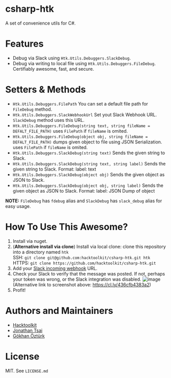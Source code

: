 # csharp-htk

A set of convenience utils for C#.


# Features

- Debug via Slack using `Htk.Utils.Debuggers.SlackDebug`.
- Debug via writing to local file using `Htk.Utils.Debuggers.FileDebug`. Certifiably awesome, fast, and secure.


# Setters & Methods
- `Htk.Utils.Debuggers.FilePath` You can set a default file path for `FileDebug` method.
- `Htk.Utils.Debuggers.SlackWebhookUrl` Set yout Slack Webhook URL. `SlackDebug` method uses this URL.
- `Htk.Utils.Debuggers.FileDebug(string text, string fileName = DEFALT_FILE_PATH)` uses `FilePath` if `fileName` is omited.
- `Htk.Utils.Debuggers.FileDebug(object obj, string fileName = DEFALT_FILE_PATH)` dumps given object to file using JSON Serialization. uses `FilePath` if `fileName` is omited.
- `Htk.Utils.Debuggers.SlackDebug(string text)` Sends the given string to Slack.
- `Htk.Utils.Debuggers.SlackDebug(string text, string label)` Sends the given string to Slack. Format: label: text
- `Htk.Utils.Debuggers.SlackDebug(object obj)` Sends the given object as JSON to Slack.
- `Htk.Utils.Debuggers.SlackDebug(object obj, string label)` Sends the given object as JSON to Slack. Format: label: JSON Dump of object

**NOTE:** `FileDebug` has `fdebug` alias and `SlackDebug` has `slack_debug` alias for easy usage.

# How To Use This Awesome?

1. Install via nuget.
1. (**Alternative install via clone**) Install via local clone: clone this repository into a directory named `htk`  
    SSH: `git clone git@github.com:hacktoolkit/csharp-htk.git htk`  
    HTTPS: `git clone https://github.com/hacktoolkit/csharp-htk.git`
1. Add your [Slack incoming webhook](https://slack.com/apps/A0F7XDUAZ-incoming-webhooks) URL.
1. Check your Slack to verify that the message was posted. If not, perhaps your token was wrong, or the Slack integration was disabled.
    ![image](https://user-images.githubusercontent.com/422501/61013274-e65e1e00-a336-11e9-90aa-44a6fd1e217c.png)  
    (Alternative link to screenshot above: https://cl.ly/436cfb4383a2)
1. Profit!

# Authors and Maintainers

- [Hacktoolkit](https://github.com/hacktoolkit)
- [Jonathan Tsai](https://github.com/jontsai)
- [Gökhan Öztürk](https://github.com/Quanthir)

# License

MIT. See `LICENSE.md`
